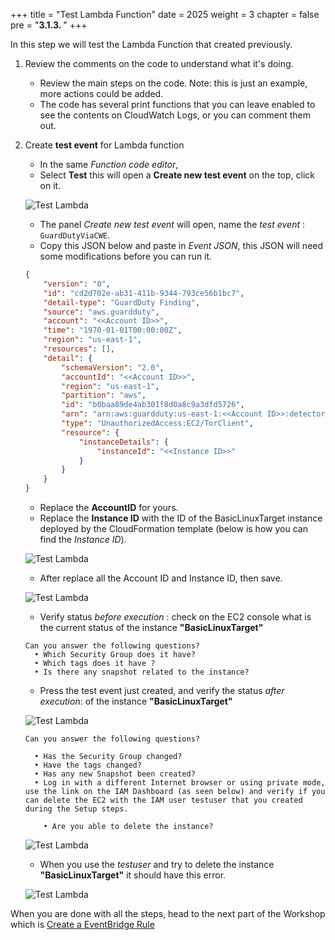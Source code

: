 +++
title = "Test Lambda Function"
date = 2025
weight = 3
chapter = false
pre = "<b>3.1.3. </b>"
+++

<!-- #### Test Lambda Function: -->

In this step we will test the Lambda Function that created previously.

1. Review the comments on the code to understand what it's doing.

    - Review the main steps on the code. Note: this is just an example, more actions could be added.
    - The code has several print functions that you can leave enabled to see the contents on CloudWatch Logs, or you can comment them out.

2. Create **test event** for Lambda function

    - In the same _Function code editor_,  
    - Select **Test** this will open a **Create new test event** on the top, click on it.

    ![Test Lambda](/images/3/3.1/3.1.3/Create_test_event.png?width=90pc)

    - The panel _Create new test event_ will open, name the _test event_ : `GuardDutyViaCWE`.
    - Copy this JSON below and paste in _Event JSON_, this JSON will need some modifications before you can run it.
    
    ```json
    {
        "version": "0",
        "id": "cd2d702e-ab31-411b-9344-793ce56b1bc7",
        "detail-type": "GuardDuty Finding",
        "source": "aws.guardduty",
        "account": "<<Account ID>>",
        "time": "1970-01-01T00:00:00Z",
        "region": "us-east-1",
        "resources": [],
        "detail": {
            "schemaVersion": "2.0",
            "accountId": "<<Account ID>>",
            "region": "us-east-1",
            "partition": "aws",
            "id": "b0baa89de4ab301f8d0a8c9a3dfd5726",
            "arn": "arn:aws:guardduty:us-east-1:<<Account ID>>:detector/feb3c048238f682b8902532ec100b3fb/finding/b0baa89de4ab301f8d0a8c9a3dfd5726",
            "type": "UnauthorizedAccess:EC2/TorClient",
            "resource": {
                "instanceDetails": {
                    "instanceId": "<<Instance ID>>"
                }
            }
        }
    }
    ```

      - Replace the **AccountID** for yours.
      - Replace the **Instance ID** with the ID of the BasicLinuxTarget instance deployed by the CloudFormation template (below is how you can find the _Instance ID_).

    ![Test Lambda](/images/3/3.1/3.1.3/Create_test_event_InstanceID.png?width=90pc)
    
    - After replace all the Account ID and Instance ID, then save.

    ![Test Lambda](/images/3/3.1/3.1.3/Create_test_event_modification.png?width=90pc)

    - Verify status _before execution_ : check on the EC2 console what is the current status of the instance **"BasicLinuxTarget"**

    ```
    Can you answer the following questions?
      • Which Security Group does it have?
      • Which tags does it have ?
      • Is there any snapshot related to the instance?
    ```
    - Press the test event just created, and verify the status _after execution_: of the instance **"BasicLinuxTarget"**
    
    ![Test Lambda](/images/3/3.1/3.1.3/Test_event.png?width=90pc)

    ```
    Can you answer the following questions?

      • Has the Security Group changed?
      • Have the tags changed?
      • Has any new Snapshot been created?
      • Log in with a different Internet browser or using private mode, use the link on the IAM Dashboard (as seen below) and verify if you can delete the EC2 with the IAM user testuser that you created during the Setup steps.

        • Are you able to delete the instance?
    ```
        
    ![Test Lambda](/images/3/3.1/3.1.3/testuser_signin.png?width=90pc)

    - When you use the _testuser_ and try to delete the instance **"BasicLinuxTarget"** it should have this error.
    
    ![Test Lambda](/images/3/3.1/3.1.3/testuser_delete.png?width=90pc)

When you are done with all the steps, head to the next part of the Workshop which is [Create a EventBridge Rule](../3.1.4-Create-EventBridge-Rule)
